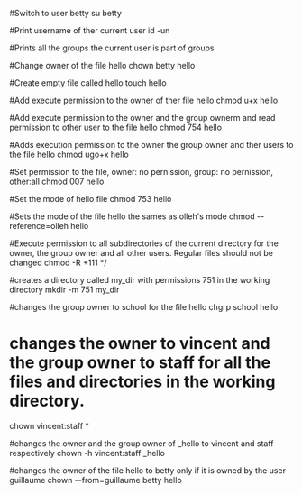 #Switch to user betty
su betty

#Print username of ther current user
id -un

#Prints all the groups the current user is part of
groups

#Change owner of the file hello
chown betty hello

#Create empty file called hello
touch hello

#Add execute permission to the owner of ther file hello
chmod u+x hello

#Add execute permission to the owner and the group ownerm and read permission to other user to the file hello
chmod 754 hello

#Adds execution permission to the owner the group owner and ther users to the file hello
chmod ugo+x hello

#Set permission to the file, owner: no pernission, group: no pernission, other:all
chmod 007 hello

#Set the mode of hello file
chmod 753 hello

#Sets the mode of the file hello the sames as olleh's mode
chmod --reference=olleh hello

#Execute permission to all subdirectories of the current directory for the owner, the group owner and all other users. Regular files should not be changed
chmod -R +111 */

#creates a directory called my_dir with permissions 751 in the working directory
mkdir -m 751 my_dir

#changes the group owner to school for the file hello
chgrp school hello

# changes the owner to vincent and the group owner to staff for all the files and directories in the working directory.
chown vincent:staff *

#changes the owner and the group owner of _hello to vincent and staff respectively
chown -h vincent:staff _hello

#changes the owner of the file hello to betty only if it is owned by the user guillaume
chown --from=guillaume betty hello

